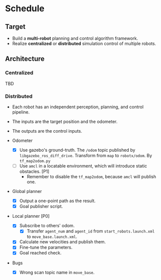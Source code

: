 # Schedule

## Target

- Build a **multi-robot** planning and control algorithm framework.
- Realize **centralized** or **distributed** simulation control of multiple robots.

## Architecture

### Centralized

TBD

### Distributed

- Each robot has an independent perception, planning, and control pipeline.

- The inputs are the target position and the odometer.

- The outputs are the control inputs.

- Odometer
  - [x] Use gazebo's ground-truth. The `/odom` topic published by `libgazebo_ros_diff_drive`. Transform from `map` to `robotx/odom`. By `tf_map2odom.py`
  - [ ] Use `amcl` in a locatable environment, which will introduce static obstacles. [P1]
    - Remember to disable the `tf_map2odom`, because `amcl` will publish one.

- Global planner
  - [x] Output a one-point path as the result.
  - [x] Goal publisher script.

- Local planner [P0]
  - [x] Subscribe to others' odom.
    - [x] Transfer `agent_num` and `agent_id` from `start_robots.launch.xml` to `move_base.launch.xml`.
  - [x] Calculate new velocities and publish them.
  - [x] Fine-tune the parameters.
  - [x] Goal reached check.

- Bugs
  - [x] Wrong scan topic name in `move_base`.
